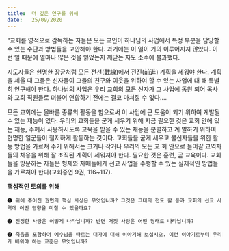 ```yaml
---
title:  더 깊은 연구를 위해
date:   25/09/2020
---
```


“교회를 영적으로 감독하는 자들은 모든 교인이 하나님의 사업에서 특정 부분을 담당할 수 있는 수단과 방법들을 고안해야 한다. 과거에는 이 일이 거의 이루어지지 않았다. 이런 일 때문에 얼마나 많은 것을 잃었는지 깨닫는 자도 소수에 불과했다.

지도자들은 현명한 장군처럼 모든 전선(戰線)에서 전진(前進) 계획을 세워야 한다. 계획을 세울 때 그들은 신자들이 그들의 친구와 이웃을 위하여 할 수 있는 사업에 대 해 특별히 연구해야 한다. 하나님의 사업은 우리 교회의 모든 신자가 그 사업에 동원 되어 목사와 교회 직원들로 더불어 연합하기 전에는 결코 마쳐질 수 없다.…

모든 교회에는 올바른 종류의 활동을 함으로써 이 사업에 큰 도움이 되기 위하여 계발될 수 있는 재능이 있다. 우리의 교회들을 굳게 세우기 위해 지금 필요한 것은 교회 안에 있는 재능, 주께서 사용하시도록 교육을 받을 수 있는 재능을 분별하고 계 발하기 위하여 현명한 일꾼들이 철저하게 활동하는 것이다. 교회들을 굳게 세우고 불신자들을 위한 활동 방법을 가르쳐 주기 위해서는 크거나 작거나 우리의 모든 교 회 안으로 들어갈 교역자들의 채용을 위해 잘 조직된 계획이 세워져야 한다. 필요한 것은 훈련, 곧 교육이다. 교회들을 방문하는 자들은 형제와 자매들에게 선교 사업을 수행할 수 있는 실제적인 방법들을 가르쳐야 한다(교회증언 9권, 116~117).

**핵심적인 토의를 위해**

`➊ 위에 주어진 권면의 핵심 사상은 무엇입니까? 그것은 그대의 전도 활 동과 교회의 선교 사역에 어떤 영향을 미칠 수 있을까요?`

`➋ 진정한 사랑은 어떻게 나타납니까? 반면 거짓 사랑은 어떤 형태로 나타납니까?`

`➌ 죽음을 포함하여 예수님을 따르는 대가에 대해 이야기해 보십시오. 이런 이야기로부터 우리 가 배워야 하는 교훈은 무엇입니까?`